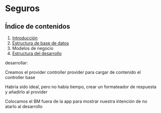 # Seguros

## Índice de contenidos

1. [Introducción](/readme/introduction.md) 
2. [Estructura de base de datos](/readme/images/database.jpg)
3. Modelos de negocio
4. [Estructura del desarrollo](/readme/devestruct.md) 



desarrollar:

Creamos el provider controller provider para cargar de contenido el controller base

Habria sido ideal, pero no había tiempo, crear un formateador de respuesta y añadirlo al provider

Colocamos el BM fuera de la app para mostrar nuestra intención de no atarlo al desarrollo